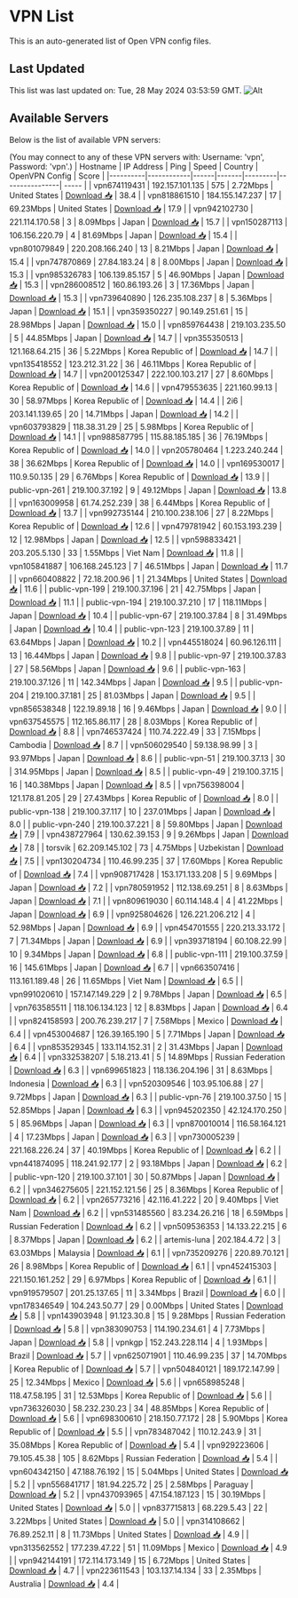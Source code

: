 # VPN List

This is an auto-generated list of Open VPN config files.

## Last Updated

This list was last updated on: Tue, 28 May 2024 03:53:59 GMT.
![Alt](https://repobeats.axiom.co/api/embed/186b98318ef1479477931607c1ad7d823f12451f.svg "Repobeats analytics image")

## Available Servers

Below is the list of available VPN servers:

(You may connect to any of these VPN servers with: Username: 'vpn', Password: 'vpn'.)
| Hostname | IP Address | Ping | Speed | Country | OpenVPN Config | Score |
|----------|------------|------|-------|---------|----------------| ----- |
| vpn674119431 | 192.157.101.135 | 575 | 2.72Mbps | United States | [Download 📥](./configs/server_0_US.ovpn) | 38.4 |
| vpn818861510 | 184.155.147.237 | 17 | 69.23Mbps | United States | [Download 📥](./configs/server_1_US.ovpn) | 17.9 |
| vpn942102730 | 221.114.170.58 | 3 | 8.09Mbps | Japan | [Download 📥](./configs/server_2_JP.ovpn) | 15.7 |
| vpn150287113 | 106.156.220.79 | 4 | 81.69Mbps | Japan | [Download 📥](./configs/server_3_JP.ovpn) | 15.4 |
| vpn801079849 | 220.208.166.240 | 13 | 8.21Mbps | Japan | [Download 📥](./configs/server_4_JP.ovpn) | 15.4 |
| vpn747870869 | 27.84.183.24 | 8 | 8.00Mbps | Japan | [Download 📥](./configs/server_5_JP.ovpn) | 15.3 |
| vpn985326783 | 106.139.85.157 | 5 | 46.90Mbps | Japan | [Download 📥](./configs/server_6_JP.ovpn) | 15.3 |
| vpn286008512 | 160.86.193.26 | 3 | 17.36Mbps | Japan | [Download 📥](./configs/server_7_JP.ovpn) | 15.3 |
| vpn739640890 | 126.235.108.237 | 8 | 5.36Mbps | Japan | [Download 📥](./configs/server_8_JP.ovpn) | 15.1 |
| vpn359350227 | 90.149.251.61 | 15 | 28.98Mbps | Japan | [Download 📥](./configs/server_9_JP.ovpn) | 15.0 |
| vpn859764438 | 219.103.235.50 | 5 | 44.85Mbps | Japan | [Download 📥](./configs/server_10_JP.ovpn) | 14.7 |
| vpn355350513 | 121.168.64.215 | 36 | 5.22Mbps | Korea Republic of | [Download 📥](./configs/server_11_KR.ovpn) | 14.7 |
| vpn135418552 | 123.212.31.22 | 36 | 46.11Mbps | Korea Republic of | [Download 📥](./configs/server_12_KR.ovpn) | 14.7 |
| vpn200125347 | 222.100.103.217 | 27 | 8.60Mbps | Korea Republic of | [Download 📥](./configs/server_13_KR.ovpn) | 14.6 |
| vpn479553635 | 221.160.99.13 | 30 | 58.97Mbps | Korea Republic of | [Download 📥](./configs/server_14_KR.ovpn) | 14.4 |
| 2i6 | 203.141.139.65 | 20 | 14.71Mbps | Japan | [Download 📥](./configs/server_15_JP.ovpn) | 14.2 |
| vpn603793829 | 118.38.31.29 | 25 | 5.98Mbps | Korea Republic of | [Download 📥](./configs/server_16_KR.ovpn) | 14.1 |
| vpn988587795 | 115.88.185.185 | 36 | 76.19Mbps | Korea Republic of | [Download 📥](./configs/server_17_KR.ovpn) | 14.0 |
| vpn205780464 | 1.223.240.244 | 38 | 36.62Mbps | Korea Republic of | [Download 📥](./configs/server_18_KR.ovpn) | 14.0 |
| vpn169530017 | 110.9.50.135 | 29 | 6.76Mbps | Korea Republic of | [Download 📥](./configs/server_19_KR.ovpn) | 13.9 |
| public-vpn-261 | 219.100.37.192 | 9 | 49.12Mbps | Japan | [Download 📥](./configs/server_20_JP.ovpn) | 13.8 |
| vpn163009958 | 61.74.252.239 | 38 | 6.44Mbps | Korea Republic of | [Download 📥](./configs/server_21_KR.ovpn) | 13.7 |
| vpn992735144 | 210.100.238.106 | 27 | 8.22Mbps | Korea Republic of | [Download 📥](./configs/server_22_KR.ovpn) | 12.6 |
| vpn479781942 | 60.153.193.239 | 12 | 12.98Mbps | Japan | [Download 📥](./configs/server_23_JP.ovpn) | 12.5 |
| vpn598833421 | 203.205.5.130 | 33 | 1.55Mbps | Viet Nam | [Download 📥](./configs/server_24_VN.ovpn) | 11.8 |
| vpn105841887 | 106.168.245.123 | 7 | 46.51Mbps | Japan | [Download 📥](./configs/server_25_JP.ovpn) | 11.7 |
| vpn660408822 | 72.18.200.96 | 1 | 21.34Mbps | United States | [Download 📥](./configs/server_26_US.ovpn) | 11.6 |
| public-vpn-199 | 219.100.37.196 | 21 | 42.75Mbps | Japan | [Download 📥](./configs/server_27_JP.ovpn) | 11.1 |
| public-vpn-194 | 219.100.37.210 | 17 | 118.11Mbps | Japan | [Download 📥](./configs/server_28_JP.ovpn) | 10.4 |
| public-vpn-67 | 219.100.37.84 | 8 | 31.49Mbps | Japan | [Download 📥](./configs/server_29_JP.ovpn) | 10.4 |
| public-vpn-123 | 219.100.37.89 | 11 | 63.64Mbps | Japan | [Download 📥](./configs/server_30_JP.ovpn) | 10.2 |
| vpn445518024 | 60.96.126.111 | 13 | 16.44Mbps | Japan | [Download 📥](./configs/server_31_JP.ovpn) | 9.8 |
| public-vpn-97 | 219.100.37.83 | 27 | 58.56Mbps | Japan | [Download 📥](./configs/server_32_JP.ovpn) | 9.6 |
| public-vpn-163 | 219.100.37.126 | 11 | 142.34Mbps | Japan | [Download 📥](./configs/server_33_JP.ovpn) | 9.5 |
| public-vpn-204 | 219.100.37.181 | 25 | 81.03Mbps | Japan | [Download 📥](./configs/server_34_JP.ovpn) | 9.5 |
| vpn856538348 | 122.19.89.18 | 16 | 9.46Mbps | Japan | [Download 📥](./configs/server_35_JP.ovpn) | 9.0 |
| vpn637545575 | 112.165.86.117 | 28 | 8.03Mbps | Korea Republic of | [Download 📥](./configs/server_36_KR.ovpn) | 8.8 |
| vpn746537424 | 110.74.222.49 | 33 | 7.15Mbps | Cambodia | [Download 📥](./configs/server_37_KH.ovpn) | 8.7 |
| vpn506029540 | 59.138.98.99 | 3 | 93.97Mbps | Japan | [Download 📥](./configs/server_38_JP.ovpn) | 8.6 |
| public-vpn-51 | 219.100.37.13 | 30 | 314.95Mbps | Japan | [Download 📥](./configs/server_39_JP.ovpn) | 8.5 |
| public-vpn-49 | 219.100.37.15 | 16 | 140.38Mbps | Japan | [Download 📥](./configs/server_40_JP.ovpn) | 8.5 |
| vpn756398004 | 121.178.81.205 | 29 | 27.43Mbps | Korea Republic of | [Download 📥](./configs/server_41_KR.ovpn) | 8.0 |
| public-vpn-138 | 219.100.37.117 | 10 | 237.01Mbps | Japan | [Download 📥](./configs/server_42_JP.ovpn) | 8.0 |
| public-vpn-240 | 219.100.37.221 | 8 | 59.80Mbps | Japan | [Download 📥](./configs/server_43_JP.ovpn) | 7.9 |
| vpn438727964 | 130.62.39.153 | 9 | 9.26Mbps | Japan | [Download 📥](./configs/server_44_JP.ovpn) | 7.8 |
| torsvik | 62.209.145.102 | 73 | 4.75Mbps | Uzbekistan | [Download 📥](./configs/server_45_UZ.ovpn) | 7.5 |
| vpn130204734 | 110.46.99.235 | 37 | 17.60Mbps | Korea Republic of | [Download 📥](./configs/server_46_KR.ovpn) | 7.4 |
| vpn908717428 | 153.171.133.208 | 5 | 9.69Mbps | Japan | [Download 📥](./configs/server_47_JP.ovpn) | 7.2 |
| vpn780591952 | 112.138.69.251 | 8 | 8.63Mbps | Japan | [Download 📥](./configs/server_48_JP.ovpn) | 7.1 |
| vpn809619030 | 60.114.148.4 | 4 | 41.22Mbps | Japan | [Download 📥](./configs/server_49_JP.ovpn) | 6.9 |
| vpn925804626 | 126.221.206.212 | 4 | 52.98Mbps | Japan | [Download 📥](./configs/server_50_JP.ovpn) | 6.9 |
| vpn454701555 | 220.213.33.172 | 7 | 71.34Mbps | Japan | [Download 📥](./configs/server_51_JP.ovpn) | 6.9 |
| vpn393718194 | 60.108.22.99 | 10 | 9.34Mbps | Japan | [Download 📥](./configs/server_52_JP.ovpn) | 6.8 |
| public-vpn-111 | 219.100.37.59 | 16 | 145.61Mbps | Japan | [Download 📥](./configs/server_53_JP.ovpn) | 6.7 |
| vpn663507416 | 113.161.189.48 | 26 | 11.65Mbps | Viet Nam | [Download 📥](./configs/server_54_VN.ovpn) | 6.5 |
| vpn991020610 | 157.147.149.229 | 2 | 9.78Mbps | Japan | [Download 📥](./configs/server_55_JP.ovpn) | 6.5 |
| vpn763585511 | 118.106.134.123 | 12 | 8.83Mbps | Japan | [Download 📥](./configs/server_56_JP.ovpn) | 6.4 |
| vpn824158593 | 200.76.239.217 | 7 | 7.58Mbps | Mexico | [Download 📥](./configs/server_57_MX.ovpn) | 6.4 |
| vpn453004687 | 126.39.165.190 | 5 | 7.71Mbps | Japan | [Download 📥](./configs/server_58_JP.ovpn) | 6.4 |
| vpn853529345 | 133.114.152.31 | 2 | 31.43Mbps | Japan | [Download 📥](./configs/server_59_JP.ovpn) | 6.4 |
| vpn332538207 | 5.18.213.41 | 5 | 14.89Mbps | Russian Federation | [Download 📥](./configs/server_60_RU.ovpn) | 6.3 |
| vpn699651823 | 118.136.204.196 | 31 | 8.63Mbps | Indonesia | [Download 📥](./configs/server_61_ID.ovpn) | 6.3 |
| vpn520309546 | 103.95.106.88 | 27 | 9.72Mbps | Japan | [Download 📥](./configs/server_62_JP.ovpn) | 6.3 |
| public-vpn-76 | 219.100.37.50 | 15 | 52.85Mbps | Japan | [Download 📥](./configs/server_63_JP.ovpn) | 6.3 |
| vpn945202350 | 42.124.170.250 | 5 | 85.96Mbps | Japan | [Download 📥](./configs/server_64_JP.ovpn) | 6.3 |
| vpn870010014 | 116.58.164.121 | 4 | 17.23Mbps | Japan | [Download 📥](./configs/server_65_JP.ovpn) | 6.3 |
| vpn730005239 | 221.168.226.24 | 37 | 40.19Mbps | Korea Republic of | [Download 📥](./configs/server_66_KR.ovpn) | 6.2 |
| vpn441874095 | 118.241.92.177 | 2 | 93.18Mbps | Japan | [Download 📥](./configs/server_67_JP.ovpn) | 6.2 |
| public-vpn-120 | 219.100.37.101 | 30 | 50.87Mbps | Japan | [Download 📥](./configs/server_68_JP.ovpn) | 6.2 |
| vpn346275605 | 221.152.121.56 | 25 | 8.36Mbps | Korea Republic of | [Download 📥](./configs/server_69_KR.ovpn) | 6.2 |
| vpn265773216 | 42.116.41.222 | 20 | 9.40Mbps | Viet Nam | [Download 📥](./configs/server_70_VN.ovpn) | 6.2 |
| vpn531485560 | 83.234.26.216 | 18 | 6.59Mbps | Russian Federation | [Download 📥](./configs/server_71_RU.ovpn) | 6.2 |
| vpn509536353 | 14.133.22.215 | 6 | 8.37Mbps | Japan | [Download 📥](./configs/server_72_JP.ovpn) | 6.2 |
| artemis-luna | 202.184.4.72 | 3 | 63.03Mbps | Malaysia | [Download 📥](./configs/server_73_MY.ovpn) | 6.1 |
| vpn735209276 | 220.89.70.121 | 26 | 8.98Mbps | Korea Republic of | [Download 📥](./configs/server_74_KR.ovpn) | 6.1 |
| vpn452415303 | 221.150.161.252 | 29 | 6.97Mbps | Korea Republic of | [Download 📥](./configs/server_75_KR.ovpn) | 6.1 |
| vpn919579507 | 201.25.137.65 | 11 | 3.34Mbps | Brazil | [Download 📥](./configs/server_76_BR.ovpn) | 6.0 |
| vpn178346549 | 104.243.50.77 | 29 | 0.00Mbps | United States | [Download 📥](./configs/server_77_US.ovpn) | 5.8 |
| vpn143903948 | 91.123.30.8 | 15 | 9.28Mbps | Russian Federation | [Download 📥](./configs/server_78_RU.ovpn) | 5.8 |
| vpn383090753 | 114.190.234.61 | 4 | 7.73Mbps | Japan | [Download 📥](./configs/server_79_JP.ovpn) | 5.8 |
| vpnkgp | 152.243.228.114 | 4 | 1.93Mbps | Brazil | [Download 📥](./configs/server_80_BR.ovpn) | 5.7 |
| vpn625071901 | 110.46.99.235 | 37 | 14.70Mbps | Korea Republic of | [Download 📥](./configs/server_81_KR.ovpn) | 5.7 |
| vpn504840121 | 189.172.147.99 | 25 | 12.34Mbps | Mexico | [Download 📥](./configs/server_82_MX.ovpn) | 5.6 |
| vpn658985248 | 118.47.58.195 | 31 | 12.53Mbps | Korea Republic of | [Download 📥](./configs/server_83_KR.ovpn) | 5.6 |
| vpn736326030 | 58.232.230.23 | 34 | 48.85Mbps | Korea Republic of | [Download 📥](./configs/server_84_KR.ovpn) | 5.6 |
| vpn698300610 | 218.150.77.172 | 28 | 5.90Mbps | Korea Republic of | [Download 📥](./configs/server_85_KR.ovpn) | 5.5 |
| vpn783487042 | 110.12.243.9 | 31 | 35.08Mbps | Korea Republic of | [Download 📥](./configs/server_86_KR.ovpn) | 5.4 |
| vpn929223606 | 79.105.45.38 | 105 | 8.62Mbps | Russian Federation | [Download 📥](./configs/server_87_RU.ovpn) | 5.4 |
| vpn604342150 | 47.188.76.192 | 15 | 5.04Mbps | United States | [Download 📥](./configs/server_88_US.ovpn) | 5.2 |
| vpn556841717 | 181.94.225.72 | 25 | 2.58Mbps | Paraguay | [Download 📥](./configs/server_89_PY.ovpn) | 5.2 |
| vpn437093965 | 47.154.187.123 | 15 | 30.19Mbps | United States | [Download 📥](./configs/server_90_US.ovpn) | 5.0 |
| vpn837715813 | 68.229.5.43 | 22 | 3.22Mbps | United States | [Download 📥](./configs/server_91_US.ovpn) | 5.0 |
| vpn314108662 | 76.89.252.11 | 8 | 11.73Mbps | United States | [Download 📥](./configs/server_92_US.ovpn) | 4.9 |
| vpn313562552 | 177.239.47.22 | 51 | 11.09Mbps | Mexico | [Download 📥](./configs/server_93_MX.ovpn) | 4.9 |
| vpn942144191 | 172.114.173.149 | 15 | 6.72Mbps | United States | [Download 📥](./configs/server_94_US.ovpn) | 4.7 |
| vpn223611543 | 103.137.14.134 | 33 | 2.35Mbps | Australia | [Download 📥](./configs/server_95_AU.ovpn) | 4.4 |

